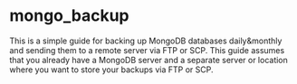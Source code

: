 # mongo_backup


This is a simple guide for backing up MongoDB databases daily&monthly and sending them to a remote server via FTP or SCP. This guide assumes that you already have a MongoDB server and a separate server or location where you want to store your backups via FTP or SCP.
